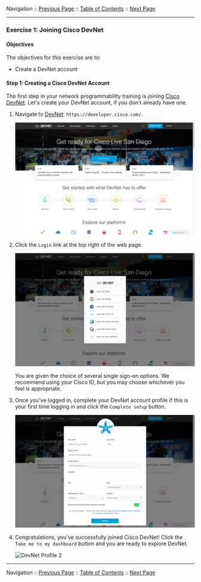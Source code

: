 Navigation :: [Previous Page](LTRPRG-1100-01a1-DevNet.md) :: [Table of Contents](LTRPRG-1100-00-Intro.md#table-of-contents) :: [Next Page](LTRPRG-1100-01a3-DevNet-Ex2.md)

---

### Exercise 1: Joining Cisco DevNet

#### Objectives

The objectives for this exercise are to:

* Create a DevNet account

#### Step 1: Creating a Cisco DevNet Account

The first step in your network programmability training is joining [Cisco DevNet](https://developer.cisco.com/).  Let's 
create your DevNet account, if you don't already have one.

1. Navigate to [DevNet](https://developer.cisco.com): `https://developer.cisco.com/`.
    
    ![DevNet Website](assets/DevNet-01.png)

2. Click the `Login` link at the top right of the web page.
    
    ![DevNet Login](assets/DevNet-02.png)
    
    You are given the choice of several single sign-on options.  We recommend using your Cisco ID, but you may 
    choose whichever you feel is appropriate.

3. Once you've logged in, complete your DevNet account profile if this is your first time logging in and click 
the `Complete setup` button.
    
    ![DevNet Profile 1](assets/DevNet-03.png)
    
4. Congratulations, you've successfully joined Cisco DevNet!  Click the `Take me to my dashboard` button and you 
are ready to explore DevNet.
        
    ![DevNet Profile 2](assets/DevNet-04.png)

---

Navigation :: [Previous Page](LTRPRG-1100-01a1-DevNet.md) :: [Table of Contents](LTRPRG-1100-00-Intro.md#table-of-contents) :: [Next Page](LTRPRG-1100-01a3-DevNet-Ex2.md)
